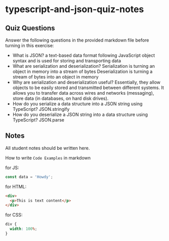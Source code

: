 # typescript-and-json-quiz-notes

## Quiz Questions

Answer the following questions in the provided markdown file before turning in this exercise:

- What is JSON?
  a text-based data format following JavaScript object syntax and is used for storing and transporting data
- What are serialization and deserialization?
  Serialization is turning an object in memory into a stream of bytes
  Deserialization is turning a stream of bytes into an object in memory
- Why are serialization and deserialization useful?
  Essentially, they allow objects to be easily stored and transmitted between different systems. It allows you to transfer data across wires and networks (messaging), store data (in databases, on hard disk drives).
- How do you serialize a data structure into a JSON string using TypeScript?
  JSON.stringify
- How do you deserialize a JSON string into a data structure using TypeScript?
  JSON.parse

## Notes

All student notes should be written here.

How to write `Code Examples` in markdown

for JS:

```javascript
const data = 'Howdy';
```

for HTML:

```html
<div>
  <p>This is text content</p>
</div>
```

for CSS:

```css
div {
  width: 100%;
}
```
